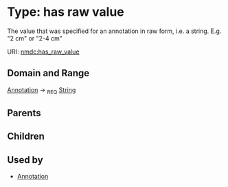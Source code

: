 
# Type: has raw value


The value that was specified for an annotation in raw form, i.e. a string. E.g. "2 cm" or "2-4 cm"

URI: [nmdc:has_raw_value](https://microbiomedata/meta/has_raw_value)


## Domain and Range

[Annotation](Annotation.md) ->  <sub>REQ</sub> [String](types/String.md)

## Parents


## Children


## Used by

 * [Annotation](Annotation.md)

